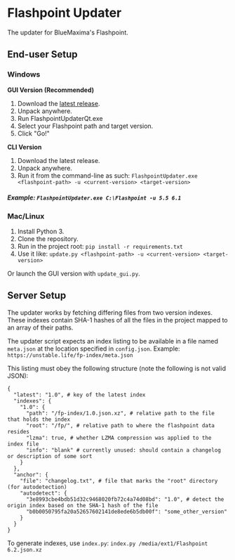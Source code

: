 # Flashpoint Updater

The updater for BlueMaxima's Flashpoint.

## End-user Setup

### Windows

**GUI Version (Recommended)**

1. Download the [latest release](https://github.com/FlashpointProject/FlashpointUpdater/releases/latest).
2. Unpack anywhere.
3. Run FlashpointUpdaterQt.exe
4. Select your Flashpoint path and target version.
5. Click "Go!"

**CLI Version**

1. Download the latest release.
2. Unpack anywhere.
3. Run it from the command-line as such:
`FlashpointUpdater.exe <flashpoint-path> -u <current-version> <target-version>`

##### Example: `FlashpointUpdater.exe C:\Flashpoint -u 5.5 6.1`

### Mac/Linux

1. Install Python 3.
2. Clone the repository.
3. Run in the project root: `pip install -r requirements.txt`
4. Use it like: `update.py <flashpoint-path> -u <current-version> <target-version>`

Or launch the GUI version with `update_gui.py`.

## Server Setup

The updater works by fetching differing files from two version indexes. These indexes contain SHA-1 hashes of all the files in the project mapped to an array of their paths.

The updater script expects an index listing to be available in a file named `meta.json` at the location specified in `config.json`. Example: `https://unstable.life/fp-index/meta.json`

This listing must obey the following structure (note the following is not valid JSON):

    {
      "latest": "1.0", # key of the latest index
      "indexes": {
        "1.0": {
          "path": "/fp-index/1.0.json.xz", # relative path to the file that holds the index
          "root": "/fp/", # relative path to where the flashpoint data resides
          "lzma": true, # whether LZMA compression was applied to the index file
          "info": "blank" # currently unused: should contain a changelog or description of some sort
        }
      },
      "anchor": {
        "file": "changelog.txt", # file that marks the "root" directory (for autodetection)
        "autodetect": {
          "3e8993cbe4bdb51d32c9468020fb72c4a74d08bd": "1.0", # detect the origin index based on the SHA-1 hash of the file
          "b0b0050795fa20a52657602141de8ede6b5db00f": "some_other_version"
        }
      }
    }

To generate indexes, use `index.py`: `index.py /media/ext1/Flashpoint 6.2.json.xz`
